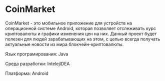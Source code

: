 # CoinMarket

CoinMarket - это мобильное приложение для устройств на операционной системе Android, которая позволяет отслеживать курс криптовалюты и графики изменения цен на них. Данный проект будет полезен для людей зарабатывающих на этом, с целью всегда получать актуальные новости из мира блокчейн-криптовалюты. 

Язык програмирования: Java

Среда разработки: IntelejIDEA

Платформа: Android
